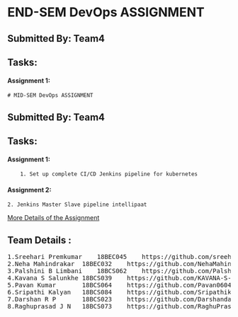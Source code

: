 # END-SEM DevOps ASSIGNMENT
## Submitted By: Team4
			

## Tasks:

#### Assignment 1:
	# MID-SEM DevOps ASSIGNMENT
## Submitted By: Team4
			

## Tasks:

#### Assignment 1:
		1. Set up complete CI/CD Jenkins pipeline for kubernetes 

		
	
#### Assignment 2:	
    2. Jenkins Master Slave pipeline intellipaat
    
    
[More Details of the Assignment](https://docs.google.com/spreadsheets/d/1wVeLrfJ5LZFeWcKEtptgYLp1IhTUcUZkddVYZovZV6M/edit?usp=sharing) 
   
    
##
##
## Team Details :
<pre>
1.Sreehari Premkumar 	18BEC045	https://github.com/sreeharipremkumar
2.Neha Mahindrakar	18BEC032	https://github.com/NehaMahindrakar/CS457_DevOps 
3.Palshini B Limbani	18BCS062	https://github.com/Palshini-B-Limbani/devops#devops 
4.Kavana S Salunkhe	18BCS039	https://github.com/KAVANA-S-SALUNKHE/Devops_midterm_assignment 
5.Pavan Kumar		18BCS064	https://github.com/Pavan0604/Devops 
6.Sripathi Kalyan	18BCS084	https://github.com/Sripathikalyan/Devops 
7.Darshan R P		18BCS023	https://github.com/Darshandacchu/DevOps 
8.Raghuprasad J N	18BCS073	https://github.com/RaghuPrasadJN/DevOps 

		
	
